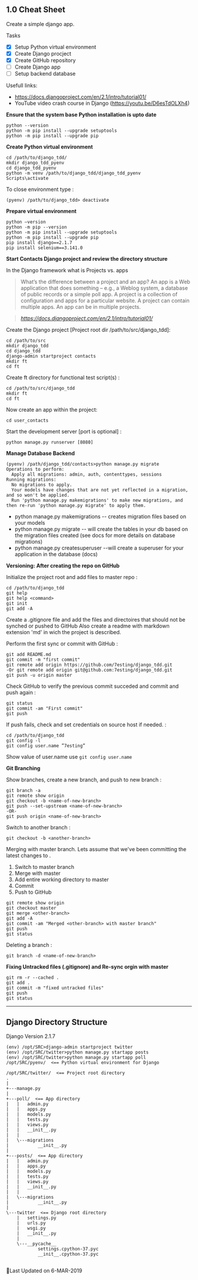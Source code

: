 ## 1.0 Cheat Sheet

Create a simple django app.

Tasks
- [x] Setup Python virtual environment
- [x] Create Django procject
- [x] Create GitHub repository
- [ ] Create Django app
- [ ] Setup backend database

Usefull links:
* https://docs.djangoproject.com/en/2.1/intro/tutorial01/
* YouTube video crash course in Django (https://youtu.be/D6esTdOLXh4)

**Ensure that the system base Python installation is upto date**
```
python --version
python -m pip install --upgrade setuptools
python -m pip install --upgrade pip
```

**Create Python virtual environment**
```
cd /path/to/django_tdd/
mkdir django_tdd_pyenv
cd django_tdd_pyenv
python -m venv /path/to/django_tdd/django_tdd_pyenv
Scripts\activate
```
To close environment type :
```
(pyenv) /path/to/django_tdd> deactivate
```

**Prepare virtual environment**
```
python –version
python -m pip --version
python -m pip install --upgrade setuptools
python -m pip install --upgrade pip
pip install django==2.1.7
pip install selenium==3.141.0
```

**Start Contacts Django project and review the directory structure**

In the Django framework what is Projects vs. apps

>What’s the difference between a project and an app? An app is a Web application that does something – e.g., a Weblog system, a database of public records or a simple poll app. A project is a collection of configuration and apps for a particular website. A project can contain multiple apps. An app can be in multiple projects.

>*https://docs.djangoproject.com/en/2.1/intro/tutorial01/*

Create the Django project [Project root dir /path/to/src/django_tdd]:
```
cd /path/to/src
mkdir django_tdd
cd django_tdd
django-admin startproject contacts
mkdir ft
cd ft
```

Create ft directory for functional test script(s) :
```
cd /path/to/src/django_tdd
mkdir ft
cd ft
```

Now create an app within the project:
```
cd user_contacts
```

Start the development server [port is optional] :
```
python manage.py runserver [8080]
```

**Manage Database Backend**

```
(pyenv) /path/django_tdd/contacts>python manage.py migrate
Operations to perform:
  Apply all migrations: admin, auth, contenttypes, sessions
Running migrations:
  No migrations to apply.
  Your models have changes that are not yet reflected in a migration, and so won't be applied.
  Run 'python manage.py makemigrations' to make new migrations, and then re-run 'python manage.py migrate' to apply them.
```

* python manage.py makemigrations    -- creates migration files based on your models
* python manage.py migrate     -- will create the tables in your db based on the migration files created
  (see docs for more details on database migrations)
* python manage.py createsuperuser    --will create a superuser for your application in the database (docs)


**Versioning: After creating the repo on GitHub**

Initialize the project root and add files to master repo :
```
cd /path/to/django_tdd
git help
git help <command>
git init
git add -A
```
Create a .gitignore file and add the files and directoires that should not be synched or pushed to GitHub
Also create a readme with markdown extension 'md' in wich the project is described.

Perform the first sync or commit with GitHub :
```
git add README.md
git commit -m "first commit"
git remote add origin https://github.com/7esting/django_tdd.git
-Or git remote add origin git@github.com:7esting/django_tdd.git
git push -u origin master
```

Check GitHub to verify the previous commit succeded and commit and push again :
```
git status
git commit -am "First commit"
git push
```

If push fails, check and set credentials on source host if needed. :
```
cd /path/to/django_tdd
git config -l
git config user.name ”7esting”
```
Show value of user.name use `git config user.name`

**Git Branching**

Show branches, create a new branch, and push to new branch :
```
git branch -a
git remote show origin
git checkout -b <name-of-new-branch>
git push --set-upstream <name-of-new-branch>
-OR-
git push origin <name-of-new-branch>
```

Switch to another branch :
```
git checkout -b <another-branch>
```

Merging <other-branch> with master branch.
Lets assume that we've been committing the latest changes to <other-branch>.
1. Switch to master branch
2. Merge <other-branch> with master
3. Add entire working directory to master
4. Commit
5. Push to GitHub
```
git remote show origin
git checkout master
git merge <other-branch>
git add -A
git commit -am "Merged <other-branch> with master branch"
git push
git status
```

Deleting a branch :
```
git branch -d <name-of-new-branch>
```

**Fixing Untracked files (.gitignore) and Re-sync orgin with master**
```
git rm -r --cached .
git add .
git commit -m "fixed untracked files"
git push
git status
```

---
## Django Directory Structure

Django Version 2.1.7
```
(env) /opt/SRC>django-admin startproject twitter
(env) /opt/SRC/twitter>python manage.py startapp posts
(env) /opt/SRC/twitter>python manage.py startapp poll
/opt/SRC/pyenv/  <== Python virtual environment for Django

/opt/SRC/twitter/  <== Project root directory
.
|
+---manage.py
|
+---poll/  <== App directory
|   |   admin.py
|   |   apps.py
|   |   models.py
|   |   tests.py
|   |   views.py
|   |   __init__.py
|   |
|   \---migrations
|           __init__.py
|
+---posts/  <== App directory
|   |   admin.py
|   |   apps.py
|   |   models.py
|   |   tests.py
|   |   views.py
|   |   __init__.py
|   |
|   \---migrations
|           __init__.py
|
\---twitter  <== Django root directory
    |   settings.py
    |   urls.py
    |   wsgi.py
    |   __init__.py
    |
    \---__pycache__
            settings.cpython-37.pyc
            __init__.cpython-37.pyc			
```

##
:calendar:Last Updated on 6-MAR-2019